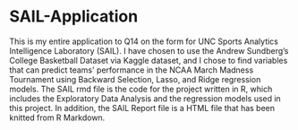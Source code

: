 # SAIL-Application
This is my entire application to Q14 on the form for UNC Sports Analytics Intelligence Laboratory (SAIL). I have chosen to use the Andrew Sundberg’s 
College Basketball Dataset via Kaggle dataset, and I chose to find variables that can predict teams' performance in the NCAA March Madness Tournament using
Backward Selection, Lasso, and Ridge regression models. The SAIL rmd file is the code for the project written in R, which includes the Exploratory Data 
Analysis and the regression models used in this project. In addition, the SAIL Report file is a HTML file that has been knitted from R Markdown. 
